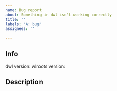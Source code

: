 ```yaml
---
name: Bug report
about: Something in dwl isn't working correctly
title: ''
labels: 'A: bug'
assignees: ''

---
```


## Info
dwl version:
wlroots version:
## Description
<!--
Only report bugs that can be reproduced on the main line
Report patch issues to their respective authors
If the patch author doesn't respond within a reasonable time, email me:

Leonardo Hernández Hernández <leohdz172@protonmail.com>

but note that I'm NOT making any promises
-->
